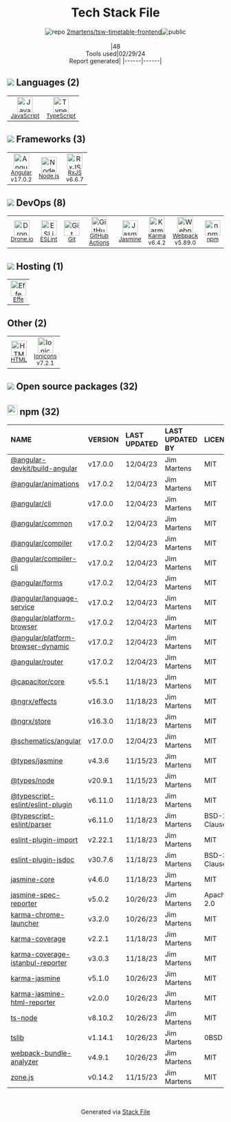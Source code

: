 <!--
&lt;--- Readme.md Snippet without images Start ---&gt;
## Tech Stack
2martens/tsw-timetable-frontend is built on the following main stack:

- [JavaScript](https://developer.mozilla.org/en-US/docs/Web/JavaScript) – Languages
- [TypeScript](http://www.typescriptlang.org) – Languages
- [Angular](https://angular.io) – Javascript MVC Frameworks
- [Node.js](http://nodejs.org/) – Frameworks (Full Stack)
- [RxJS](http://reactivex.io/rxjs/) – Concurrency Frameworks
- [Drone.io](https://drone.io/) – Continuous Integration
- [ESLint](http://eslint.org/) – Code Review
- [GitHub Actions](https://github.com/features/actions) – Continuous Integration
- [Jasmine](http://jasmine.github.io/) – Javascript Testing Framework
- [Karma](http://karma-runner.github.io/) – Browser Testing
- [Webpack](http://webpack.js.org) – JS Build Tools / JS Task Runners
- [Effe](http://redbeardlab.github.io/2016/03/05/effe.html) – Serverless / Task Processing
- [Ionicons](http://ionicons.com/) – UI Components

Full tech stack [here](/techstack.md)

&lt;--- Readme.md Snippet without images End ---&gt;

&lt;--- Readme.md Snippet with images Start ---&gt;
## Tech Stack
2martens/tsw-timetable-frontend is built on the following main stack:

- <img width='25' height='25' src='https://img.stackshare.io/service/1209/javascript.jpeg' alt='JavaScript'/> [JavaScript](https://developer.mozilla.org/en-US/docs/Web/JavaScript) – Languages
- <img width='25' height='25' src='https://img.stackshare.io/service/1612/bynNY5dJ.jpg' alt='TypeScript'/> [TypeScript](http://www.typescriptlang.org) – Languages
- <img width='25' height='25' src='https://img.stackshare.io/service/3745/cb8U-gL6_400x400.jpg' alt='Angular'/> [Angular](https://angular.io) – Javascript MVC Frameworks
- <img width='25' height='25' src='https://img.stackshare.io/service/1011/n1JRsFeB_400x400.png' alt='Node.js'/> [Node.js](http://nodejs.org/) – Frameworks (Full Stack)
- <img width='25' height='25' src='https://img.stackshare.io/service/1796/984368.png' alt='RxJS'/> [RxJS](http://reactivex.io/rxjs/) – Concurrency Frameworks
- <img width='25' height='25' src='https://img.stackshare.io/service/668/R_wMcCqN_400x400.png' alt='Drone.io'/> [Drone.io](https://drone.io/) – Continuous Integration
- <img width='25' height='25' src='https://img.stackshare.io/service/3337/Q4L7Jncy.jpg' alt='ESLint'/> [ESLint](http://eslint.org/) – Code Review
- <img width='25' height='25' src='https://img.stackshare.io/service/11563/actions.png' alt='GitHub Actions'/> [GitHub Actions](https://github.com/features/actions) – Continuous Integration
- <img width='25' height='25' src='https://img.stackshare.io/service/831/7c0b595409af531b9cdeb07f8c513e8b.png' alt='Jasmine'/> [Jasmine](http://jasmine.github.io/) – Javascript Testing Framework
- <img width='25' height='25' src='https://img.stackshare.io/service/1420/TidYGd6a.png' alt='Karma'/> [Karma](http://karma-runner.github.io/) – Browser Testing
- <img width='25' height='25' src='https://img.stackshare.io/service/1682/IMG_4636.PNG' alt='Webpack'/> [Webpack](http://webpack.js.org) – JS Build Tools / JS Task Runners
- <img width='25' height='25' src='https://img.stackshare.io/no-img-open-source.png' alt='Effe'/> [Effe](http://redbeardlab.github.io/2016/03/05/effe.html) – Serverless / Task Processing
- <img width='25' height='25' src='https://img.stackshare.io/service/5368/icon.png' alt='Ionicons'/> [Ionicons](http://ionicons.com/) – UI Components

Full tech stack [here](/techstack.md)

&lt;--- Readme.md Snippet with images End ---&gt;
-->
<div align="center">

# Tech Stack File
![](https://img.stackshare.io/repo.svg "repo") [2martens/tsw-timetable-frontend](https://github.com/2martens/tsw-timetable-frontend)![](https://img.stackshare.io/public_badge.svg "public")
<br/><br/>
|48<br/>Tools used|02/29/24 <br/>Report generated|
|------|------|
</div>

## <img src='https://img.stackshare.io/languages.svg'/> Languages (2)
<table><tr>
  <td align='center'>
  <img width='36' height='36' src='https://img.stackshare.io/service/1209/javascript.jpeg' alt='JavaScript'>
  <br>
  <sub><a href="https://developer.mozilla.org/en-US/docs/Web/JavaScript">JavaScript</a></sub>
  <br>
  <sub></sub>
</td>

<td align='center'>
  <img width='36' height='36' src='https://img.stackshare.io/service/1612/bynNY5dJ.jpg' alt='TypeScript'>
  <br>
  <sub><a href="http://www.typescriptlang.org">TypeScript</a></sub>
  <br>
  <sub></sub>
</td>

</tr>
</table>

## <img src='https://img.stackshare.io/frameworks.svg'/> Frameworks (3)
<table><tr>
  <td align='center'>
  <img width='36' height='36' src='https://img.stackshare.io/service/3745/cb8U-gL6_400x400.jpg' alt='Angular'>
  <br>
  <sub><a href="https://angular.io">Angular</a></sub>
  <br>
  <sub>v17.0.2</sub>
</td>

<td align='center'>
  <img width='36' height='36' src='https://img.stackshare.io/service/1011/n1JRsFeB_400x400.png' alt='Node.js'>
  <br>
  <sub><a href="http://nodejs.org/">Node.js</a></sub>
  <br>
  <sub></sub>
</td>

<td align='center'>
  <img width='36' height='36' src='https://img.stackshare.io/service/1796/984368.png' alt='RxJS'>
  <br>
  <sub><a href="http://reactivex.io/rxjs/">RxJS</a></sub>
  <br>
  <sub>v6.6.7</sub>
</td>

</tr>
</table>

## <img src='https://img.stackshare.io/devops.svg'/> DevOps (8)
<table><tr>
  <td align='center'>
  <img width='36' height='36' src='https://img.stackshare.io/service/668/R_wMcCqN_400x400.png' alt='Drone.io'>
  <br>
  <sub><a href="https://drone.io/">Drone.io</a></sub>
  <br>
  <sub></sub>
</td>

<td align='center'>
  <img width='36' height='36' src='https://img.stackshare.io/service/3337/Q4L7Jncy.jpg' alt='ESLint'>
  <br>
  <sub><a href="http://eslint.org/">ESLint</a></sub>
  <br>
  <sub></sub>
</td>

<td align='center'>
  <img width='36' height='36' src='https://img.stackshare.io/service/1046/git.png' alt='Git'>
  <br>
  <sub><a href="http://git-scm.com/">Git</a></sub>
  <br>
  <sub></sub>
</td>

<td align='center'>
  <img width='36' height='36' src='https://img.stackshare.io/service/11563/actions.png' alt='GitHub Actions'>
  <br>
  <sub><a href="https://github.com/features/actions">GitHub Actions</a></sub>
  <br>
  <sub></sub>
</td>

<td align='center'>
  <img width='36' height='36' src='https://img.stackshare.io/service/831/7c0b595409af531b9cdeb07f8c513e8b.png' alt='Jasmine'>
  <br>
  <sub><a href="http://jasmine.github.io/">Jasmine</a></sub>
  <br>
  <sub></sub>
</td>

<td align='center'>
  <img width='36' height='36' src='https://img.stackshare.io/service/1420/TidYGd6a.png' alt='Karma'>
  <br>
  <sub><a href="http://karma-runner.github.io/">Karma</a></sub>
  <br>
  <sub>v6.4.2</sub>
</td>

<td align='center'>
  <img width='36' height='36' src='https://img.stackshare.io/service/1682/IMG_4636.PNG' alt='Webpack'>
  <br>
  <sub><a href="http://webpack.js.org">Webpack</a></sub>
  <br>
  <sub>v5.89.0</sub>
</td>

<td align='center'>
  <img width='36' height='36' src='https://img.stackshare.io/service/1120/lejvzrnlpb308aftn31u.png' alt='npm'>
  <br>
  <sub><a href="https://www.npmjs.com/">npm</a></sub>
  <br>
  <sub></sub>
</td>

</tr>
</table>

## <img src='https://img.stackshare.io/hosting.svg'/> Hosting (1)
<table><tr>
  <td align='center'>
  <img width='36' height='36' src='https://img.stackshare.io/no-img-open-source.png' alt='Effe'>
  <br>
  <sub><a href="http://redbeardlab.github.io/2016/03/05/effe.html">Effe</a></sub>
  <br>
  <sub></sub>
</td>

</tr>
</table>

## Other (2)
<table><tr>
  <td align='center'>
  <img width='36' height='36' src='https://img.stackshare.io/service/2270/no-img-open-source.png' alt='HTML'>
  <br>
  <sub><a href="http://">HTML</a></sub>
  <br>
  <sub></sub>
</td>

<td align='center'>
  <img width='36' height='36' src='https://img.stackshare.io/service/5368/icon.png' alt='Ionicons'>
  <br>
  <sub><a href="http://ionicons.com/">Ionicons</a></sub>
  <br>
  <sub>v7.2.1</sub>
</td>

</tr>
</table>


## <img src='https://img.stackshare.io/group.svg' /> Open source packages (32)</h2>

## <img width='24' height='24' src='https://img.stackshare.io/service/1120/lejvzrnlpb308aftn31u.png'/> npm (32)

|NAME|VERSION|LAST UPDATED|LAST UPDATED BY|LICENSE|VULNERABILITIES|
|:------|:------|:------|:------|:------|:------|
|[@angular-devkit/build-angular](https://www.npmjs.com/@angular-devkit/build-angular)|v17.0.0|12/04/23|Jim Martens |MIT|N/A|
|[@angular/animations](https://www.npmjs.com/@angular/animations)|v17.0.2|12/04/23|Jim Martens |MIT|N/A|
|[@angular/cli](https://www.npmjs.com/@angular/cli)|v17.0.0|12/04/23|Jim Martens |MIT|N/A|
|[@angular/common](https://www.npmjs.com/@angular/common)|v17.0.2|12/04/23|Jim Martens |MIT|N/A|
|[@angular/compiler](https://www.npmjs.com/@angular/compiler)|v17.0.2|12/04/23|Jim Martens |MIT|N/A|
|[@angular/compiler-cli](https://www.npmjs.com/@angular/compiler-cli)|v17.0.2|12/04/23|Jim Martens |MIT|N/A|
|[@angular/forms](https://www.npmjs.com/@angular/forms)|v17.0.2|12/04/23|Jim Martens |MIT|N/A|
|[@angular/language-service](https://www.npmjs.com/@angular/language-service)|v17.0.2|12/04/23|Jim Martens |MIT|N/A|
|[@angular/platform-browser](https://www.npmjs.com/@angular/platform-browser)|v17.0.2|12/04/23|Jim Martens |MIT|N/A|
|[@angular/platform-browser-dynamic](https://www.npmjs.com/@angular/platform-browser-dynamic)|v17.0.2|12/04/23|Jim Martens |MIT|N/A|
|[@angular/router](https://www.npmjs.com/@angular/router)|v17.0.2|12/04/23|Jim Martens |MIT|N/A|
|[@capacitor/core](https://www.npmjs.com/@capacitor/core)|v5.5.1|11/18/23|Jim Martens |MIT|N/A|
|[@ngrx/effects](https://www.npmjs.com/@ngrx/effects)|v16.3.0|11/18/23|Jim Martens |MIT|N/A|
|[@ngrx/store](https://www.npmjs.com/@ngrx/store)|v16.3.0|11/18/23|Jim Martens |MIT|N/A|
|[@schematics/angular](https://www.npmjs.com/@schematics/angular)|v17.0.0|12/04/23|Jim Martens |MIT|N/A|
|[@types/jasmine](https://www.npmjs.com/@types/jasmine)|v4.3.6|11/15/23|Jim Martens |MIT|N/A|
|[@types/node](https://www.npmjs.com/@types/node)|v20.9.1|11/15/23|Jim Martens |MIT|N/A|
|[@typescript-eslint/eslint-plugin](https://www.npmjs.com/@typescript-eslint/eslint-plugin)|v6.11.0|11/18/23|Jim Martens |MIT|N/A|
|[@typescript-eslint/parser](https://www.npmjs.com/@typescript-eslint/parser)|v6.11.0|11/18/23|Jim Martens |BSD-2-Clause|N/A|
|[eslint-plugin-import](https://www.npmjs.com/eslint-plugin-import)|v2.22.1|11/18/23|Jim Martens |MIT|N/A|
|[eslint-plugin-jsdoc](https://www.npmjs.com/eslint-plugin-jsdoc)|v30.7.6|11/18/23|Jim Martens |BSD-3-Clause|N/A|
|[jasmine-core](https://www.npmjs.com/jasmine-core)|v4.6.0|11/18/23|Jim Martens |MIT|N/A|
|[jasmine-spec-reporter](https://www.npmjs.com/jasmine-spec-reporter)|v5.0.2|10/26/23|Jim Martens |Apache-2.0|N/A|
|[karma-chrome-launcher](https://www.npmjs.com/karma-chrome-launcher)|v3.2.0|10/26/23|Jim Martens |MIT|N/A|
|[karma-coverage](https://www.npmjs.com/karma-coverage)|v2.2.1|11/18/23|Jim Martens |MIT|N/A|
|[karma-coverage-istanbul-reporter](https://www.npmjs.com/karma-coverage-istanbul-reporter)|v3.0.3|11/18/23|Jim Martens |MIT|N/A|
|[karma-jasmine](https://www.npmjs.com/karma-jasmine)|v5.1.0|10/26/23|Jim Martens |MIT|N/A|
|[karma-jasmine-html-reporter](https://www.npmjs.com/karma-jasmine-html-reporter)|v2.0.0|10/26/23|Jim Martens |MIT|N/A|
|[ts-node](https://www.npmjs.com/ts-node)|v8.10.2|10/26/23|Jim Martens |MIT|N/A|
|[tslib](https://www.npmjs.com/tslib)|v1.14.1|10/26/23|Jim Martens |0BSD|N/A|
|[webpack-bundle-analyzer](https://www.npmjs.com/webpack-bundle-analyzer)|v4.9.1|10/26/23|Jim Martens |MIT|N/A|
|[zone.js](https://www.npmjs.com/zone.js)|v0.14.2|11/15/23|Jim Martens |MIT|N/A|

<br/>
<div align='center'>

Generated via [Stack File](https://github.com/marketplace/stack-file)
